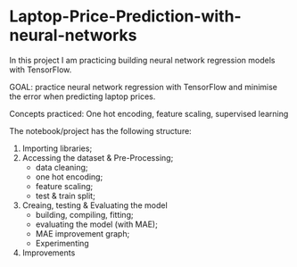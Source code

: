 # Laptop-Price-Prediction-with-neural-networks
In this project I am practicing building neural network regression models with TensorFlow. 

GOAL: practice neural network regression with TensorFlow and minimise the error when predicting laptop prices. 

Concepts practiced: One hot encoding, feature scaling, supervised learning

The notebook/project has the following structure:
1. Importing libraries;
2. Accessing the dataset & Pre-Processing;
    - data cleaning;
    - one hot encoding;
    - feature scaling;
    - test & train split;
3. Creaing, testing & Evaluating the model
   - building, compiling, fitting;
   - evaluating the model (with MAE);
   - MAE improvement graph;
   - Experimenting
4. Improvements

